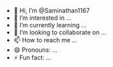 - 👋 Hi, I’m @Saminathan1167
- 👀 I’m interested in ...
- 🌱 I’m currently learning ...
- 💞️ I’m looking to collaborate on ...
- 📫 How to reach me ...
- 😄 Pronouns: ...
- ⚡ Fun fact: ...

<!---
Saminathan1167/Saminathan1167 is a ✨ special ✨ repository because its `README.md` (this file) appears on your GitHub profile.
You can click the Preview link to take a look at your changes.
--->

